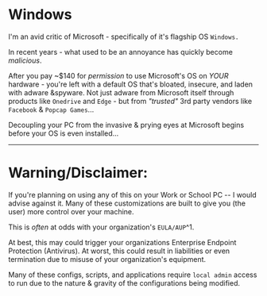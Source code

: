 # Windows

I'm an avid critic of Microsoft - specifically of it's flagship OS `Windows.`

In recent years - what used to be an annoyance has quickly become _malicious_.

After you pay ~$140 for _permission_ to use Microsoft's OS on _YOUR_ hardware - you're left with a default OS that's bloated, insecure, and laden with adware &spyware. Not just adware from Microsoft itself through products like `Onedrive` and `Edge` - but from _"trusted"_ 3rd party vendors like `Facebook` & `Popcap Games`...

Decoupling your PC from the invasive & prying eyes at Microsoft begins before your OS is even installed...

-----

# Warning/Disclaimer:

If you're planning on using any of this on your Work or School PC -- I would advise against it. Many of these customizations are built to give you (the user) more control over your machine.

This is *often* at odds with your organization's `EULA/AUP`^1.

At best, this may could trigger your organizations Enterprise Endpoint Protection (Antivirus). At worst, this could result in liabilities or even termination due to misuse of your organization's equipment.

Many of these configs, scripts, and applications require `local admin` access to run due to the nature & gravity of the configurations being modified.